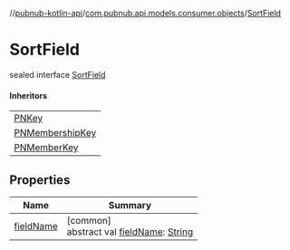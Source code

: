 //[pubnub-kotlin-api](../../../index.md)/[com.pubnub.api.models.consumer.objects](../index.md)/[SortField](index.md)

# SortField

sealed interface [SortField](index.md)

#### Inheritors

| |
|---|
| [PNKey](../-p-n-key/index.md) |
| [PNMembershipKey](../-p-n-membership-key/index.md) |
| [PNMemberKey](../-p-n-member-key/index.md) |

## Properties

| Name | Summary |
|---|---|
| [fieldName](field-name.md) | [common]<br>abstract val [fieldName](field-name.md): [String](https://kotlinlang.org/api/core/kotlin-stdlib/kotlin/-string/index.html) |
